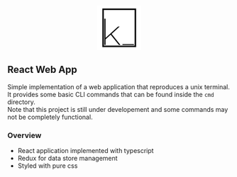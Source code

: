 <p align="center"> 
  <img src="https://raw.githubusercontent.com/kdeoliveira/kevindeoliveira/master/Designer/logo2/logo-04.svg" width="100" alt="logo"/>
</p>

## React Web App 
Simple implementation of a web application that reproduces a unix terminal. It provides some basic CLI commands that can be found inside the ``cmd`` directory.  
Note that this project is still under developement and some commands may not be completely functional.

### Overview
- React application implemented with typescript
- Redux for data store management
- Styled with pure css

